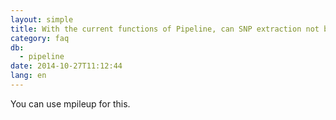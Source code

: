 ```yaml
---
layout: simple
title: With the current functions of Pipeline, can SNP extraction not be carried out using varFilter?
category: faq
db:
  - pipeline
date: 2014-10-27T11:12:44
lang: en
---
```




You can use mpileup for this.